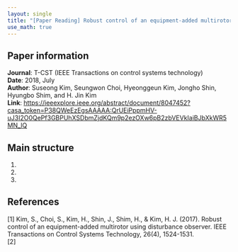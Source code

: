 ```yaml
---
layout: single
title: "[Paper Reading] Robust control of an equipment-added multirotor using disturbance observer"
use_math: true
---
```


## Paper information
**Journal**: T-CST (IEEE Transactions on control systems technology) <br>
**Date**: 2018, July <br>
**Author**: Suseong Kim, Seungwon Choi, Hyeonggeun Kim, Jongho Shin, Hyungbo Shim, and H. Jin Kim <br>
 **Link**: <https://ieeexplore.ieee.org/abstract/document/8047452?casa_token=P38QWeEzEgsAAAAA:QrUEiPppmHV-uJ3I2O0QePf3GBPUhXSDbmZjdKQm9p2ezOXw6pB2zbVEVkIaiBJbXkWR5MN_lQ> <br>
 
## Main structure
1.
2.
3.

## References
[1] Kim, S., Choi, S., Kim, H., Shin, J., Shim, H., & Kim, H. J. (2017). Robust control of an equipment-added multirotor using disturbance observer. IEEE Transactions on Control Systems Technology, 26(4), 1524-1531. <br>
[2] 
